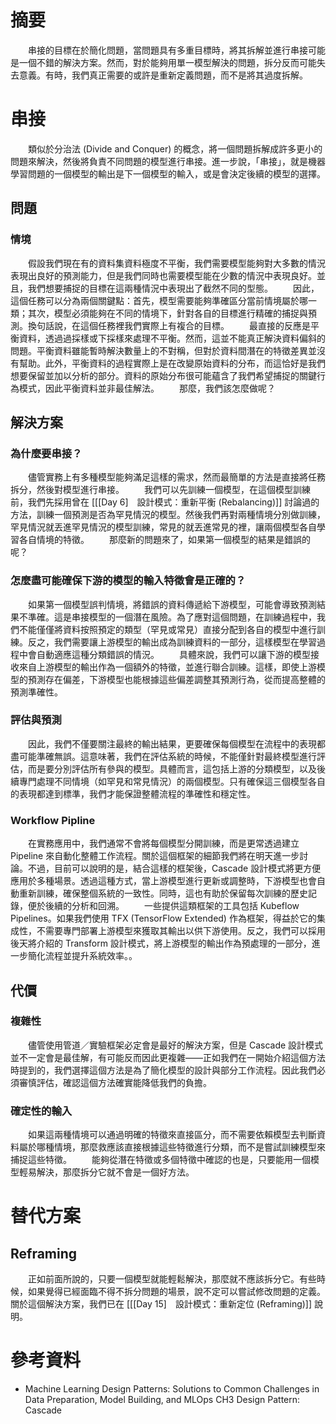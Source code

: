 # 摘要
　　串接的目標在於簡化問題，當問題具有多重目標時，將其拆解並進行串接可能是一個不錯的解決方案。然而，對於能夠用單一模型解決的問題，拆分反而可能失去意義。有時，我們真正需要的或許是重新定義問題，而不是將其過度拆解。
# 串接
　　類似於分治法 (Divide and Conquer) 的概念，將一個問題拆解成許多更小的問題來解決，然後將負責不同問題的模型進行串接。進一步說，「串接」，就是機器學習問題的一個模型的輸出是下一個模型的輸入，或是會決定後續的模型的選擇。
## 問題
### 情境
　　假設我們現在有的資料集資料極度不平衡，我們需要模型能夠對大多數的情況表現出良好的預測能力，但是我們同時也需要模型能在少數的情況中表現良好。並且，我們想要捕捉的目標在這兩種情況中表現出了截然不同的型態。
　　因此，這個任務可以分為兩個關鍵點：首先，模型需要能夠準確區分當前情境屬於哪一類；其次，模型必須能夠在不同的情境下，針對各自的目標進行精確的捕捉與預測。換句話說，在這個任務裡我們實際上有複合的目標。
　　最直接的反應是平衡資料，透過過採樣或下採樣來處理不平衡。然而，這並不能真正解決資料偏斜的問題。平衡資料雖能暫時解決數量上的不對稱，但對於資料間潛在的特徵差異並沒有幫助。此外，平衡資料的過程實際上是在改變原始資料的分布，而這恰好是我們想要保留並加以分析的部分。資料的原始分布很可能蘊含了我們希望捕捉的關鍵行為模式，因此平衡資料並非最佳解法。
　　那麼，我們該怎麼做呢？
## 解決方案
### 為什麼要串接？
　　儘管實務上有多種模型能夠滿足這樣的需求，然而最簡單的方法是直接將任務拆分，然後對模型進行串接。
　　我們可以先訓練一個模型，在這個模型訓練前，我們先採用曾在 [[[Day 6]　設計模式：重新平衡 (Rebalancing)]] 討論過的方法，訓練一個預測是否為罕見情況的模型。然後我們再對兩種情境分別做訓練，罕見情況就丟進罕見情況的模型訓練，常見的就丟進常見的裡，讓兩個模型各自學習各自情境的特徵。
　　那麼新的問題來了，如果第一個模型的結果是錯誤的呢？
### 怎麼盡可能確保下游的模型的輸入特徵會是正確的？
　　如果第一個模型誤判情境，將錯誤的資料傳遞給下游模型，可能會導致預測結果不準確。這是串接模型的一個潛在風險。為了應對這個問題，在訓練過程中，我們不能僅僅將資料按照預定的類型（罕見或常見）直接分配到各自的模型中進行訓練。反之，我們需要讓上游模型的輸出成為訓練資料的一部分，這樣模型在學習過程中會自動適應這種分類錯誤的情況。
　　具體來說，我們可以讓下游的模型接收來自上游模型的輸出作為一個額外的特徵，並進行聯合訓練。這樣，即使上游模型的預測存在偏差，下游模型也能根據這些偏差調整其預測行為，從而提高整體的預測準確性。
### 評估與預測
　　因此，我們不僅要關注最終的輸出結果，更要確保每個模型在流程中的表現都盡可能準確無誤。這意味著，我們在評估系統的時候，不能僅針對最終模型進行評估，而是要分別評估所有參與的模型。具體而言，這包括上游的分類模型，以及後續專門處理不同情境（如罕見和常見情況）的兩個模型。只有確保這三個模型各自的表現都達到標準，我們才能保證整體流程的準確性和穩定性。
### Workflow Pipline
　　在實務應用中，我們通常不會將每個模型分開訓練，而是更常透過建立 Pipeline 來自動化整體工作流程。關於這個框架的細節我們將在明天進一步討論。不過，目前可以說明的是，結合這樣的框架後，Cascade 設計模式將更方便應用於多種場景。透過這種方式，當上游模型進行更新或調整時，下游模型也會自動重新訓練，確保整個系統的一致性。同時，這也有助於保留每次訓練的歷史記錄，便於後續的分析和回溯。
　　一些提供這類框架的工具包括 Kubeflow Pipelines。如果我們使用 TFX (TensorFlow Extended) 作為框架，得益於它的集成性，不需要專門部署上游模型來獲取其輸出以供下游使用。反之，我們可以採用後天將介紹的 Transform 設計模式，將上游模型的輸出作為預處理的一部分，進一步簡化流程並提升系統效率。。
## 代價
### 複雜性
　　儘管使用管道／實驗框架必定會是最好的解決方案，但是 Cascade 設計模式並不一定會是最佳解，有可能反而因此更複雜——正如我們在一開始介紹這個方法時提到的，我們選擇這個方法是為了簡化模型的設計與部分工作流程。因此我們必須審慎評估，確認這個方法確實能降低我們的負擔。
### 確定性的輸入
　　如果這兩種情境可以通過明確的特徵來直接區分，而不需要依賴模型去判斷資料屬於哪種情境，那麼救應該直接根據這些特徵進行分類，而不是嘗試訓練模型來捕捉這些特徵。
　　能夠從潛在特徵或多個特徵中確認的也是，只要能用一個模型輕易解決，那麼拆分它就不會是一個好方法。
# 替代方案
## Reframing
　　正如前面所說的，只要一個模型就能輕鬆解決，那麼就不應該拆分它。有些時候，如果覺得已經面臨不得不拆分問題的場景，說不定可以嘗試修改問題的定義。關於這個解決方案，我們已在 [[[Day 15]　設計模式：重新定位 (Reframing)]] 說明。
# 參考資料
- Machine Learning Design Patterns: Solutions to Common Challenges in Data Preparation, Model Building, and MLOps CH3 Design Pattern: Cascade